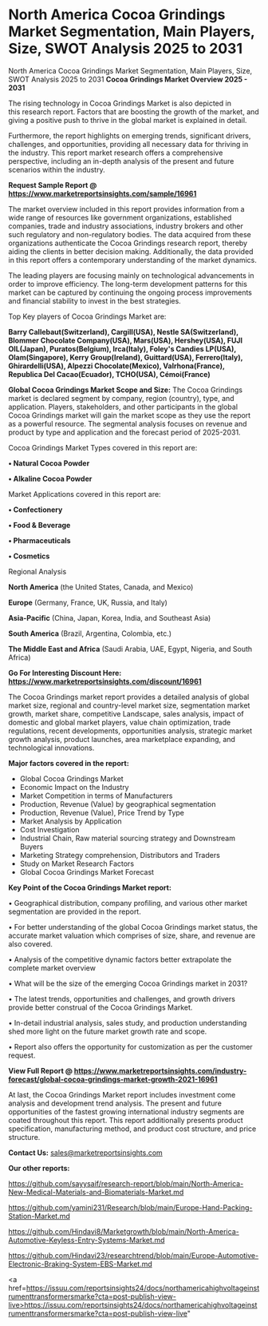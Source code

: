 # North America Cocoa Grindings Market Segmentation, Main Players, Size, SWOT Analysis 2025 to 2031
North America Cocoa Grindings Market Segmentation, Main Players, Size, SWOT Analysis 2025 to 2031
<Strong> Cocoa Grindings Market Overview 2025 - 2031</strong>

The rising technology in Cocoa Grindings Market is also depicted in this research report. Factors that are boosting the growth of the market, and giving a positive push to thrive in the global market is explained in detail.

Furthermore, the report highlights on emerging trends, significant drivers, challenges, and opportunities, providing all necessary data for thriving in the industry. This report market research offers a comprehensive perspective, including an in-depth analysis of the present and future scenarios within the industry.

<strong>Request Sample Report @ <a href=https://www.marketreportsinsights.com/sample/16961>https://www.marketreportsinsights.com/sample/16961</a></strong>

The market overview included in this report provides information from a wide range of resources like government organizations, established companies, trade and industry associations, industry brokers and other such regulatory and non-regulatory bodies. The data acquired from these organizations authenticate the Cocoa Grindings research report, thereby aiding the clients in better decision making. Additionally, the data provided in this report offers a contemporary understanding of the market dynamics.

The leading players are focusing mainly on technological advancements in order to improve efficiency. The long-term development patterns for this market can be captured by continuing the ongoing process improvements and financial stability to invest in the best strategies.

Top Key players of Cocoa Grindings Market are:

<strong>Barry Callebaut(Switzerland), Cargill(USA), Nestle SA(Switzerland), Blommer Chocolate Company(USA), Mars(USA), Hershey(USA), FUJI OIL(Japan), Puratos(Belgium), Irca(Italy), Foley's Candies LP(USA), Olam(Singapore), Kerry Group(Ireland), Guittard(USA), Ferrero(Italy), Ghirardelli(USA), Alpezzi Chocolate(Mexico), Valrhona(France), Republica Del Cacao(Ecuador), TCHO(USA), Cémoi(France)</strong>

<strong><b>Global Cocoa Grindings Market Scope and Size:</b></strong>
The Cocoa Grindings market is declared segment by company, region (country), type, and application. Players, stakeholders, and other participants in the global Cocoa Grindings market will gain the market scope as they use the report as a powerful resource. The segmental analysis focuses on revenue and product by type and application and the forecast period of 2025-2031.

Cocoa Grindings Market Types covered in this report are:

<strong>• Natural Cocoa Powder

• Alkaline Cocoa Powder</strong>

Market Applications covered in this report are:

<strong>• Confectionery

• Food & Beverage

• Pharmaceuticals

• Cosmetics</strong> 

Regional Analysis

<strong>North America</strong> (the United States, Canada, and Mexico)

<strong>Europe</strong> (Germany, France, UK, Russia, and Italy)

<strong>Asia-Pacific</strong> (China, Japan, Korea, India, and Southeast Asia)

<strong>South America</strong> (Brazil, Argentina, Colombia, etc.)

<strong>The Middle East and Africa</strong> (Saudi Arabia, UAE, Egypt, Nigeria, and South Africa)

<strong>Go For Interesting Discount Here: <a href=https://www.marketreportsinsights.com/discount/16961>https://www.marketreportsinsights.com/discount/16961</a></strong>

The Cocoa Grindings market report provides a detailed analysis of global market size, regional and country-level market size, segmentation market growth, market share, competitive Landscape, sales analysis, impact of domestic and global market players, value chain optimization, trade regulations, recent developments, opportunities analysis, strategic market growth analysis, product launches, area marketplace expanding, and technological innovations.

<strong><b>Major factors covered in the report:</b></strong>
<ul>
  <li>Global Cocoa Grindings Market </li>
  <li>Economic Impact on the Industry</li>
  <li>Market Competition in terms of Manufacturers</li>
  <li>Production, Revenue (Value) by geographical segmentation</li>
  <li>Production, Revenue (Value), Price Trend by Type</li>
  <li>Market Analysis by Application</li>
  <li>Cost Investigation</li>
  <li>Industrial Chain, Raw material sourcing strategy and Downstream Buyers</li>
  <li>Marketing Strategy comprehension, Distributors and Traders</li>
  <li>Study on Market Research Factors</li>
  <li>Global Cocoa Grindings Market Forecast</li>
</ul>

<strong><b>Key Point of the Cocoa Grindings Market report:</b></strong>

• Geographical distribution, company profiling, and various other market segmentation are provided in the report.

• For better understanding of the global Cocoa Grindings market status, the accurate market valuation which comprises of size, share, and revenue are also covered.

• Analysis of the competitive dynamic factors better extrapolate the complete market overview

• What will be the size of the emerging Cocoa Grindings market in 2031?

• The latest trends, opportunities and challenges, and growth drivers provide better construal of the Cocoa Grindings Market.

• In-detail industrial analysis, sales study, and production understanding shed more light on the future market growth rate and scope.

• Report also offers the opportunity for customization as per the customer request.

<strong><b>View Full Report @ <a href=https://www.marketreportsinsights.com/industry-forecast/global-cocoa-grindings-market-growth-2021-16961>https://www.marketreportsinsights.com/industry-forecast/global-cocoa-grindings-market-growth-2021-16961</a></b></strong>


At last, the Cocoa Grindings Market report includes investment come analysis and development trend analysis. The present and future opportunities of the fastest growing international industry segments are coated throughout this report. This report additionally presents product specification, manufacturing method, and product cost structure, and price structure.

<strong>Contact Us:</strong>
sales@marketreportsinsights.com

<strong>Our other reports:</strong>

<a href=https://github.com/sayysaif/research-report/blob/main/North-America-New-Medical-Materials-and-Biomaterials-Market.md>https://github.com/sayysaif/research-report/blob/main/North-America-New-Medical-Materials-and-Biomaterials-Market.md</a>

<a href=https://github.com/yamini231/Research/blob/main/Europe-Hand-Packing-Station-Market.md>https://github.com/yamini231/Research/blob/main/Europe-Hand-Packing-Station-Market.md</a>

<a href=https://github.com/Hindavi8/Marketgrowth/blob/main/North-America-Automotive-Keyless-Entry-Systems-Market.md>https://github.com/Hindavi8/Marketgrowth/blob/main/North-America-Automotive-Keyless-Entry-Systems-Market.md</a>

<a href=https://github.com/Hindavi23/researchtrend/blob/main/Europe-Automotive-Electronic-Braking-System-EBS-Market.md>https://github.com/Hindavi23/researchtrend/blob/main/Europe-Automotive-Electronic-Braking-System-EBS-Market.md</a>

<a href=https://issuu.com/reportsinsights24/docs/northamericahighvoltageinstrumenttransformersmarke?cta=post-publish-view-live>https://issuu.com/reportsinsights24/docs/northamericahighvoltageinstrumenttransformersmarke?cta=post-publish-view-live</a>"
